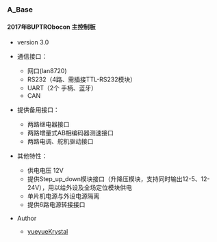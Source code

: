 
### A_Base

#### 2017年BUPTRObocon 主控制板

- version 3.0

- 通信接口：
	- 网口(lan8720)
	- RS232（4路、需插接TTL-RS232模块）
	- UART（2个 手柄、蓝牙）
	- CAN

- 提供备用接口：
	- 两路继电器接口
	- 两路增量式AB相编码器测速接口
	- 两路电调、舵机驱动接口

- 其他特性：
	- 供电电压 12V
	- 提供Step_up_down模块接口（升降压模块，支持同时输出12-5、12-24V），用以给外设及全场定位模块供电
	- 单片机电源与外设电源隔离
	- 提供6路电源转接接口

- Author 
	- [yueyueKrystal](https://github.com/yueyueKrystal)
	